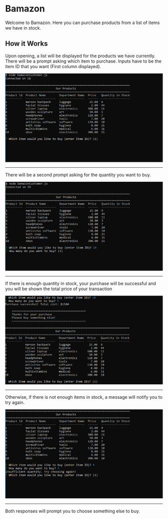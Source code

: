 # Bamazon

Welcome to Bamazon. Here you can purchase products from a list of items we have in stock. 

## How it Works

Upon opening, a list will be displayed for the products we have currently.
There will be a prompt asking which item to purchase. Inputs have to be the item ID that you want (First column displayed).

![start](images/start.PNG)
***

There will be a second prompt asking for the quantity you want to buy.

![quantity](images/quantity.PNG)
***

If there is enough quantity in stock, your purchase will be successful and you will be shown the total price of your transaction

![purchased](images/purchased.png)
***

Otherwise, if there is not enough items in stock, a message will notify you to try again.

![outofstock](images/notenough.png)
***

Both responses will prompt you to choose something else to buy.
